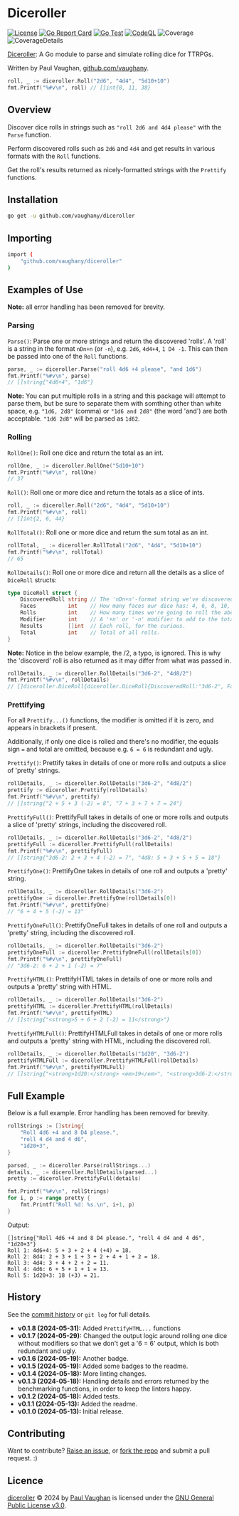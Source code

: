 # Diceroller

[![License](https://img.shields.io/badge/Licence-GNU%20GPL%20v3-blue)](COPYING)
[![Go Report Card](https://goreportcard.com/badge/github.com/vaughany/diceroller)](https://goreportcard.com/report/github.com/vaughany/diceroller)
[![Go Test](https://github.com/likexian/whois/actions/workflows/gotest.yaml/badge.svg)](https://github.com/likexian/whois/actions/workflows/gotest.yaml)
[![CodeQL](https://github.com/vaughany/diceroller/actions/workflows/codeql.yml/badge.svg)](https://github.com/vaughany/diceroller/actions/workflows/codeql.yml)
![Coverage](https://img.shields.io/endpoint?url=https%3A%2F%2Fgist.githubusercontent.com%2Fvaughany%2Fcc4ca9197c72abf20858c15ea662adf6%2Fraw%2F4ea9baaa384e73fa83b2e2ffa46f8cd68c135eb3%2Fdiceroller-go-coverage.json)
![CoverageDetails](https://img.shields.io/endpoint?url=https%3A%2F%2Fgist.githubusercontent.com%2Fvaughany%2Fcc4ca9197c72abf20858c15ea662adf6%2Fraw%2F4ea9baaa384e73fa83b2e2ffa46f8cd68c135eb3%2Fdiceroller-go-tests.json)

[Diceroller](https://github.com/vaughany/diceroller): A Go module to parse and simulate rolling dice for TTRPGs.

Written by Paul Vaughan, [github.com/vaughany](https://github.com/vaughany).

```go
roll, _ := diceroller.Roll("2d6", "4d4", "5d10+10")
fmt.Printf("%#v\n", roll) // []int{8, 11, 38}
```


## Overview

Discover dice rolls in strings such as `"roll 2d6 and 4d4 please"` with the `Parse` function.

Perform discovered rolls such as `2d6` and `4d4` and get results in various formats with the `Roll` functions.

Get the roll's results returned as nicely-formatted strings with the `Prettify` functions.


## Installation

```bash
go get -u github.com/vaughany/diceroller
```


## Importing

```bash
import (
    "github.com/vaughany/diceroller"
)
```


## Examples of Use

**Note:** all error handling has been removed for brevity.


### Parsing

`Parse()`: Parse one or more strings and return the discovered 'rolls'. A 'roll' is a string in the format `nDn+n` (or `-n`), e.g. `2d6`, `4d4+4`, `1 D4 -1`.  This can then be passed into one of the `Roll` functions.

```go
parse, _ := diceroller.Parse("roll 4d6 +4 please", "and 1d6")
fmt.Printf("%#v\n", parse)
// []string{"4d6+4", "1d6"}
```

**Note:** You can put multiple rolls in a string and this package will attempt to parse them, but be sure to separate them with somthing other than white space, e.g. `"1d6, 2d8"` (comma) or `"1d6 and 2d8"` (the word 'and') are both acceptable. `"1d6 2d8"` will be parsed as `1d62`.


### Rolling 

`RollOne()`: Roll one dice and return the total as an int.

```go
rollOne, _ := diceroller.RollOne("5d10+10")
fmt.Printf("%#v\n", rollOne)
// 37
```


`Roll()`: Roll one or more dice and return the totals as a slice of ints.

```go
roll, _ := diceroller.Roll("2d6", "4d4", "5d10+10")
fmt.Printf("%#v\n", roll)
// []int{2, 6, 44}
```


`RollTotal()`: Roll one or more dice and return the sum total as an int.

```go
rollTotal, _ := diceroller.RollTotal("2d6", "4d4", "5d10+10")
fmt.Printf("%#v\n", rollTotal)
// 65
```


`RollDetails()`: Roll one or more dice and return all the details as a slice of `DiceRoll` structs:

```go
type DiceRoll struct {
	DiscoveredRoll string // The 'nDn+n'-format string we've discovered and are processing.
	Faces          int    // How many faces our dice has: 4, 6, 8, 10, 12 and 20 are common, but we can handle up to 99,999.
	Rolls          int    // How many times we're going to roll the above dice.
	Modifier       int    // A '+n' or '-n' modifier to add to the total, or 0.
	Results        []int  // Each roll, for the curious.
	Total          int    // Total of all rolls.
}
```

**Note:** Notice in the below example, the /2, a typo, is ignored. This is why the 'discoverd' roll is also returned as it may differ from what was passed in.

```go
rollDetails, _ := diceroller.RollDetails("3d6-2", "4d8/2")
fmt.Printf("%#v\n", rollDetails)
// []diceroller.DiceRoll{diceroller.DiceRoll{DiscoveredRoll:"3d6-2", Faces:6, Rolls:3, Modifier:-2, Results:[]int{2, 2, 1}, Total:3}, diceroller.DiceRoll{DiscoveredRoll:"4d8", Faces:8, Rolls:4, Modifier:0, Results:[]int{2, 3, 3, 7}, Total:15}}
```


### Prettifying

For all `Prettify...()` functions, the modifier is omitted if it is zero, and appears in brackets if present.

Additionally, if only one dice is rolled and there's no modifier, the equals sign `=` and total are omitted, because e.g. `6 = 6` is redundant and ugly.

`Prettify()`: Prettify takes in details of one or more rolls and outputs a slice of 'pretty' strings.

```go
rollDetails, _ := diceroller.RollDetails("3d6-2", "4d8/2")
prettify := diceroller.Prettify(rollDetails)
fmt.Printf("%#v\n", prettify)
// []string{"2 + 5 + 3 (-2) = 8", "7 + 3 + 7 + 7 = 24"}
```


`PrettifyFull()`: PrettifyFull takes in details of one or more rolls and outputs a slice of 'pretty' strings, including the discovered roll.

```go
rollDetails, _ := diceroller.RollDetails("3d6-2", "4d8/2")
prettifyFull := diceroller.PrettifyFull(rollDetails)
fmt.Printf("%#v\n", prettifyFull)
// []string{"3d6-2: 2 + 3 + 4 (-2) = 7", "4d8: 5 + 3 + 5 + 5 = 18"}
```


`PrettifyOne()`: PrettifyOne takes in details of one roll and outputs a 'pretty' string.

```go
rollDetails, _ := diceroller.RollDetails("3d6-2")
prettifyOne := diceroller.PrettifyOne(rollDetails[0])
fmt.Printf("%#v\n", prettifyOne)
// "6 + 4 + 5 (-2) = 13"
```


`PrettifyOneFull()`: PrettifyOneFull takes in details of one roll and outputs a 'pretty' string, including the discovered roll.

```go
rollDetails, _ := diceroller.RollDetails("3d6-2")
prettifyOneFull := diceroller.PrettifyOneFull(rollDetails[0])
fmt.Printf("%#v\n", prettifyOneFull)
// "3d6-2: 6 + 2 + 1 (-2) = 7"
```


`PrettifyHTML()`: PrettifyHTML takes in details of one or more rolls and outputs a 'pretty' string with HTML.

```go
rollDetails, _ := diceroller.RollDetails("3d6-2")
prettifyHTML := diceroller.PrettifyHTML(rollDetails)
fmt.Printf("%#v\n", prettifyHTML)
// []string{"<strong>5 + 6 + 2 (-2) = 11</strong>"}
```


`PrettifyHTMLFull()`: PrettifyHTMLFull takes in details of one or more rolls and outputs a 'pretty' string with HTML, including the discovered roll.
```go
rollDetails, _ := diceroller.RollDetails("1d20", "3d6-2")
prettifyHTMLFull := diceroller.PrettifyHTMLFull(rollDetails)
fmt.Printf("%#v\n", prettifyHTMLFull)
// []string{"<strong>1d20:</strong> <em>19</em>", "<strong>3d6-2:</strong> <em>3 + 6 + 3 (-2) = 10</em>"}
```


## Full Example

Below is a full example. Error handling has been removed for brevity.

```go
rollStrings := []string{
    "Roll 4d6 +4 and 8 D4 please.",
    "roll 4 d4 and 4 d6",
    "1d20+3",
}

parsed, _ := diceroller.Parse(rollStrings...)
details, _ := diceroller.RollDetails(parsed...)
pretty := diceroller.PrettifyFull(details)

fmt.Printf("%#v\n", rollStrings)
for i, p := range pretty {
    fmt.Printf("Roll %d: %s.\n", i+1, p)
}
```

Output:

```
[]string{"Roll 4d6 +4 and 8 D4 please.", "roll 4 d4 and 4 d6", "1d20+3"}
Roll 1: 4d6+4: 5 + 3 + 2 + 4 (+4) = 18.
Roll 2: 8d4: 2 + 3 + 1 + 3 + 2 + 4 + 1 + 2 = 18.
Roll 3: 4d4: 3 + 4 + 2 + 2 = 11.
Roll 4: 4d6: 6 + 5 + 1 + 1 = 13.
Roll 5: 1d20+3: 18 (+3) = 21.
```


## History

See the [commit history](https://github.com/vaughany/diceroller/commits/main/) or `git log` for full details.

* **v0.1.8 (2024-05-31):** Added `PrettifyHTML...` functions
* **v0.1.7 (2024-05-29):** Changed the output logic around rolling one dice without modifiers so that we don't get a '6 = 6' output, which is both redundant and ugly.
* **v0.1.6 (2024-05-19):** Another badge.
* **v0.1.5 (2024-05-19):** Added some badges to the readme.
* **v0.1.4 (2024-05-18):** More linting changes.
* **v0.1.3 (2024-05-18):** Handling details and errors returned by the benchmarking functions, in order to keep the linters happy.
* **v0.1.2 (2024-05-18):** Added tests.
* **v0.1.1 (2024-05-13):** Added the readme.
* **v0.1.0 (2024-05-13):** Initial release.


## Contributing

Want to contribute?  [Raise an issue](https://github.com/vaughany/diceroller/issues/new), or [fork the repo](https://github.com/vaughany/diceroller/fork) and submit a pull request. :)


## Licence

[diceroller](https://github.com/vaughany/diceroller) © 2024 by [Paul Vaughan](https://github.com/vaughany) is licensed under the [GNU General Public License v3.0](https://choosealicense.com/licenses/gpl-3.0/).
